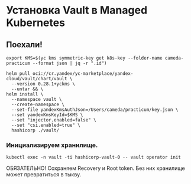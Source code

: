 # Установка Vault в Managed Kubernetes

## Поехали!
```
export KMS=$(yc kms symmetric-key get k8s-key --folder-name cameda-practicum --format json | jq -r ".id")
```
```
helm pull oci://cr.yandex/yc-marketplace/yandex-cloud/vault/chart/vault \
  --version 0.28.1+yckms \
  --untar && \
helm install \
  --namespace vault \
  --create-namespace \
  --set-file yandexKmsAuthJson=/Users/cameda/practicum/key.json \
  --set yandexKmsKeyId=$KMS \
  --set "injector.enabled=false" \
  --set "csi.enabled=true" \
  hashicorp ./vault/
```

### Инициализируем хранилище.
```
kubectl exec -n vault -ti hashicorp-vault-0 -- vault operator init
```
ОБЯЗАТЕЛЬНО!
Сохраняем Recovery и Root token. Без них хранилище может превратиться в тыкву.
